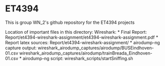 # ET4394
This is group WN_2's github repository for the ET4394 projects

Location of important files in this directory:
Wireshark:
    * Final Report: 
        Report/et4394-wireshark-assignment/et4394-wireshark-assignment.pdf
    * Report latex sources:
        Report/et4394-wireshark-assignment/
    * airodump-ng capture output: 
        wireshark_airodump_captures/airodump/BUSEindhoven-01.csv
        wireshark_airodump_captures/airodump/trainBreada_Eindhoven-01.csv
    * airodump-ng script:
        wireshark_scripts/startSniffing.sh
